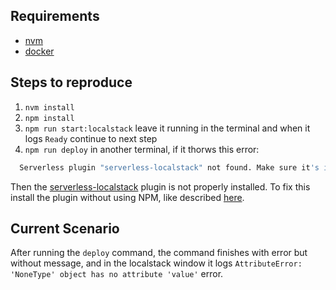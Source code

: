 ## Requirements
- [nvm](https://github.com/creationix/nvm)
- [docker](https://docs.docker.com/)

## Steps to reproduce
1) `nvm install`
2) `npm install`
3) `npm run start:localstack` leave it running in the terminal and when it logs `Ready` continue to next step
3) `npm run deploy` in another terminal, if it thorws this error:
```sh
  Serverless plugin "serverless-localstack" not found. Make sure it's installed and listed in the "plugins" section of your serverless config file.
```
Then the [serverless-localstack](https://github.com/temyers/serverless-localstack) plugin is not properly installed. To fix this install the plugin without using NPM, like described [here](https://github.com/temyers/serverless-localstack#installation-without-npm).

## Current Scenario

After running the `deploy` command, the command finishes with error but without message, and in the localstack window it logs `AttributeError: 'NoneType' object has no attribute 'value'` error.